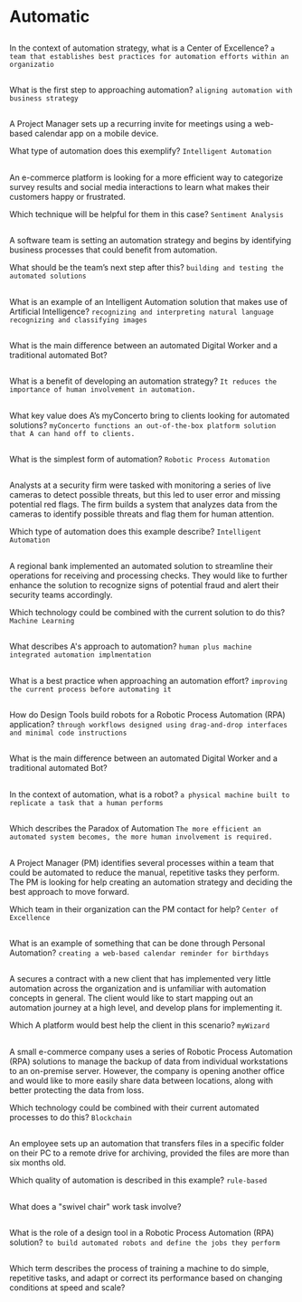 # Automatic 

##
In the context of automation strategy, what is a Center of Excellence?
`a team that establishes best practices for automation efforts within an organizatio`

##
What is the first step to approaching automation?
`aligning automation with business strategy`

##
A Project Manager sets up a recurring invite for meetings using a web-based calendar app on a mobile device.

What type of automation does this exemplify?
`Intelligent Automation`

##
An e-commerce platform is looking for a more efficient way to categorize survey results and social media interactions to learn what makes their customers happy or frustrated.

Which technique will be helpful for them in this case?
`Sentiment Analysis`

##
A software team is setting an automation strategy and begins by identifying business processes that could benefit from automation.

What should be the team’s next step after this?
`building and testing the automated solutions`

##
What is an example of an Intelligent Automation solution that makes use of Artificial Intelligence?
`recognizing and interpreting natural language`
`recognizing and classifying images`

##
What is the main difference between an automated Digital Worker and a traditional automated Bot?

##
What is a benefit of developing an automation strategy?
`It reduces the importance of human involvement in automation.`

##
What key value does A’s myConcerto bring to clients looking for automated solutions?
`myConcerto functions an out-of-the-box platform solution that A can hand off to clients.`

##
What is the simplest form of automation?
`Robotic Process Automation`

##
Analysts at a security firm were tasked with monitoring a series of live cameras to detect possible threats, but this led to user error and missing potential red flags. The firm builds a system that analyzes data from the cameras to identify possible threats and flag them for human attention.

Which type of automation does this example describe?
`Intelligent Automation`

##
A regional bank implemented an automated solution to streamline their operations for receiving and processing checks. 
They would like to further enhance the solution to recognize signs of potential fraud and alert their security teams accordingly.

Which technology could be combined with the current solution to do this?
`Machine Learning`

##
What describes A's approach to automation?
`human plus machine integrated automation implmentation`

##
What is a best practice when approaching an automation effort?
`improving the current process before automating it`

##
How do Design Tools build robots for a Robotic Process Automation (RPA) application?
`through workflows designed using drag-and-drop interfaces and minimal code instructions`

##
What is the main difference between an automated Digital Worker and a traditional automated Bot?

##
In the context of automation, what is a robot?
`a physical machine built to replicate a task that a human performs`

##
Which describes the Paradox of Automation
`The more efficient an automated system becomes, the more human involvement is required.`

##
A Project Manager (PM) identifies several processes within a team that could be automated to reduce the manual, repetitive tasks they perform. The PM is looking for help creating an automation strategy and deciding the best approach to move forward.

Which team in their organization can the PM contact for help?
`Center of Excellence`

##
What is an example of something that can be done through Personal Automation?
`creating a web-based calendar reminder for birthdays`

##
A secures a contract with a new client that has implemented very little automation across the organization and is unfamiliar with automation concepts in general. The client would like to start mapping out an automation journey at a high level, and develop plans for implementing it.

Which A platform would best help the client in this scenario?
`myWizard`

##
A small e-commerce company uses a series of Robotic Process Automation (RPA) solutions to manage the backup of data from individual workstations to an on-premise server. However, the company is opening another office and would like to more easily share data between locations, along with better protecting the data from loss.

Which technology could be combined with their current automated processes to do this?
`Blockchain`

##
An employee sets up an automation that transfers files in a specific folder on their PC to a remote drive for archiving, provided the files are more than six months old.

Which quality of automation is described in this example?
`rule-based`

##
What does a "swivel chair" work task involve?


##
What is the role of a design tool in a Robotic Process Automation (RPA) solution?
`to build automated robots and define the jobs they perform`

##
Which term describes the process of training a machine to do simple, repetitive tasks, and adapt or correct its performance based on changing conditions at speed and scale?